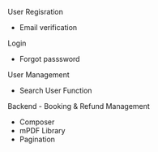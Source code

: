 User Regisration
- Email verification

Login
- Forgot passsword

User Management
- Search User Function


Backend - Booking & Refund Management
- Composer
- mPDF Library
- Pagination
